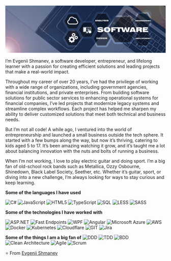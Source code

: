 [![Header](https://github.com/eshmanev/eshmanev/blob/main/images/background.jpg)](https://eshman.pro)

I’m Evgenii Shmanev, a software developer, entrepreneur, and lifelong learner with a passion for creating efficient solutions and leading projects that make a real-world impact.

Throughout my career of over 20 years, I’ve had the privilege of working with a wide range of organizations, including government agencies, financial institutions, and private enterprises. From building software solutions for public sector services to enhancing operational systems for financial companies, I’ve led projects that modernize legacy systems and streamline complex workflows. Each project has helped me sharpen my ability to deliver customized solutions that meet both technical and business needs.

But I’m not all code! A while ago, I ventured into the world of entrepreneurship and launched a small business outside the tech sphere. It started with a few bumps along the way, but now it’s thriving, catering to kids aged 5 to 17. It’s been amazing watching it grow, and it’s taught me a lot about balancing innovation with the nuts and bolts of running a business.

When I’m not working, I love to play electric guitar and doing sport. I’m a big fan of old-school rock bands such as Metallica, Ozzy Osbourne, Shinedown, Black Label Society, Seether, etc. Whether it’s guitar, sport, or diving into a new challenge, I’m always looking for ways to stay curious and keep learning.

**Some of the languages I have used**

![C#](https://img.shields.io/badge/C%23-000000?style=for-the-badge)
![JavaScript](https://img.shields.io/badge/-JavaScript-000000?style=flat&logo=javascript)
![HTML5](https://img.shields.io/badge/-HTML5-000000?style=flat&logo=HTML5)
![TypeScript](https://img.shields.io/badge/-TypeScript-000000?style=flat&logo=typescript&logoColor=007ACC)
![SQL](https://img.shields.io/badge/-SQL-000000?style=flat&logo=MySQL)
![LESS](https://img.shields.io/badge/less-000000?style=for-the-badge&logo=less)
![SASS](https://img.shields.io/badge/-sass-000000?style=flat&logo=sass)

**Some of the technologies I have worked with**

![ASP.NET](https://img.shields.io/badge/ASP.NET-000000?style=for-the-badge&logo=dotnet)
![Fast Endpoints](https://img.shields.io/badge/Fast%20Endpoints-000000?style=for-the-badge&logo=dotnet)
![WPF](https://img.shields.io/badge/WPF-000000?style=for-the-badge)
![Angular](https://img.shields.io/badge/Angular-000000?style=for-the-badge&logo=angular)
![Microsoft Azure](https://img.shields.io/badge/Microsoft%20Azure-000000?style=for-the-badge)
![AWS](https://img.shields.io/badge/AWS-000000?style=for-the-badge)
![Docker](https://img.shields.io/badge/Docker-000000?style=for-the-badge&logo=docker)
![Kubernetes](https://img.shields.io/badge/Kubernetes-000000?style=for-the-badge&logo=kubernetes)
![Cloudflare](https://img.shields.io/badge/Cloudflare-000000?style=for-the-badge&logo=cloudflare)
![GIT](https://img.shields.io/badge/-Git-000000?style=flat&logo=git&logoColor=F05032)
![Jira](https://img.shields.io/badge/Jira-000000?style=for-the-badge&logo=jira)

**Some of the things I am a big fan of**
![DDD](https://img.shields.io/badge/DDD-Domain--Driven%20Design-000000?style=for-the-badge)
![TDD](https://img.shields.io/badge/TDD-Test--Driven%20Development-000000?style=for-the-badge)
![BDD](https://img.shields.io/badge/BDD-Behavior--Driven%20Development-000000?style=for-the-badge)
![Clean Architecture](https://img.shields.io/badge/Clean%20Architecture-000000?style=for-the-badge)
![Agile](https://img.shields.io/badge/Agile-000000?style=for-the-badge)
![Scrum](https://img.shields.io/badge/Scrum-000000?style=for-the-badge)

⭐️ From [Evgenii Shmanev](https://github.com/eshmanev)
